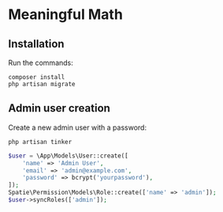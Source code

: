 # Meaningful Math

## Installation

Run the commands:

```shell
composer install
php artisan migrate
```

## Admin user creation

Create a new admin user with a password:

```shell
php artisan tinker
```

```php
$user = \App\Models\User::create([
    'name' => 'Admin User',
    'email' => 'admin@example.com',
    'password' => bcrypt('yourpassword'),
]);
Spatie\Permission\Models\Role::create(['name' => 'admin']);
$user->syncRoles(['admin']);
```
